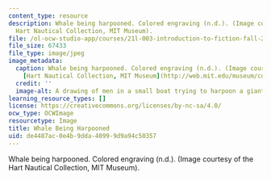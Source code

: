 ```yaml
---
content_type: resource
description: Whale being harpooned. Colored engraving (n.d.). (Image courtesy of the
  Hart Nautical Collection, MIT Museum).
file: /ol-ocw-studio-app/courses/21l-003-introduction-to-fiction-fall-2003/de4487ac0e4b9dda40999d9a94c50357_21l-003f03.jpg
file_size: 67433
file_type: image/jpeg
image_metadata:
  caption: Whale being harpooned. Colored engraving (n.d.). (Image courtesy of the
    [Hart Nautical Collection, MIT Museum](http://web.mit.edu/museum/collections/nautical.html)).
  credit: ''
  image-alt: A drawing of men in a small boat trying to harpoon a giant whale.
learning_resource_types: []
license: https://creativecommons.org/licenses/by-nc-sa/4.0/
ocw_type: OCWImage
resourcetype: Image
title: Whale Being Harpooned
uid: de4487ac-0e4b-9dda-4099-9d9a94c50357
---
```

Whale being harpooned. Colored engraving (n.d.). (Image courtesy of the Hart Nautical Collection, MIT Museum).